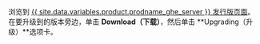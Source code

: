 浏览到 [{{ site.data.variables.product.prodname_ghe_server }} 发行版页面](https://enterprise.github.com/releases)。 在要升级到的版本旁边，单击 **Download（下载）**，然后单击 **Upgrading（升级）**选项卡。
